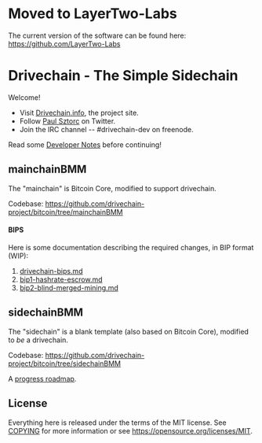 # Moved to LayerTwo-Labs
The current version of the software can be found here: https://github.com/LayerTwo-Labs




Drivechain - The Simple Sidechain 
===================================

Welcome!

* Visit [Drivechain.info](http://www.drivechain.info/), the project site.
* Follow [Paul Sztorc](https://twitter.com/Truthcoin) on Twitter.
* Join the IRC channel -- #drivechain-dev on freenode.


Read some [Developer Notes](https://github.com/drivechain-project/docs/blob/master/DeveloperNotes.md) before continuing!


mainchainBMM
--------------

The "mainchain" is Bitcoin Core, modified to support drivechain.

Codebase: https://github.com/drivechain-project/bitcoin/tree/mainchainBMM

#### BIPS 

Here is some documentation describing the required changes, in BIP format (WIP):

1. [drivechain-bips.md](https://github.com/drivechain-project/docs/blob/master/drivechain-bips.md)
2. [bip1-hashrate-escrow.md](https://github.com/drivechain-project/docs/blob/master/bip1-hashrate-escrow.md)
3. [bip2-blind-merged-mining.md](https://github.com/drivechain-project/docs/blob/master/bip2-blind-merged-mining.md)



sidechainBMM
--------------

The "sidechain" is a blank template (also based on Bitcoin Core), modified to *be* a drivechain.

Codebase: https://github.com/drivechain-project/bitcoin/tree/sidechainBMM

A [progress roadmap](https://github.com/drivechain-project/docs/blob/master/roadmap.md).



License
-------

Everything here is released under the terms of the MIT license. See [COPYING](COPYING) for more
information or see https://opensource.org/licenses/MIT.
